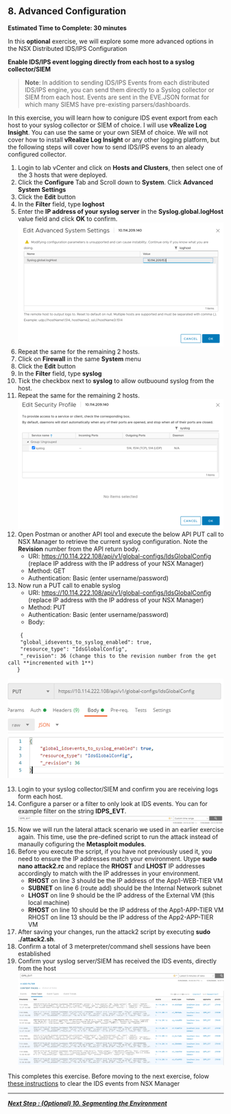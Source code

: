 
## 8. Advanced Configuration
**Estimated Time to Complete: 30 minutes**

In this **optional** exercise, we will explore some more advanced options in the NSX Distributed IDS/IPS Configuration

**Enable IDS/IPS event logging directly from each host to a syslog collector/SIEM**

> **Note**: In addition to sending IDS/IPS Events from each distributed IDS/IPS engine, you can send them directly to a Syslog collector or SIEM from each host. Events are sent in the EVE.JSON format for which many SIEMS have pre-existing parsers/dashboards. 

In this exercise, you will learn how to conigure IDS event export from each host to your syslog collector or SIEM of choice. I will use **vRealize Log Insight**. You can use the same or your own SIEM of choice.
We will not cover how to install **vRealize Log Insight** or any other logging platform, but the following steps will cover how to send IDS/IPS evens to an aleady configured collector.

1. Login to lab vCenter and click on **Hosts and Clusters**, then select one of the 3 hosts that were deployed.
2. Click the **Configure** Tab and Scroll down to **System**. Click **Advanced System Settings**
3. Click the **Edit** button
4. In the **Filter** field, type **loghost**
5. Enter the **IP address of your syslog server** in the **Syslog.global.logHost** value field and click **OK** to confirm.
![](assets/images/IDPS_POC_23.PNG)
6. Repeat the same for the remaining 2 hosts.
7. Click on **Firewall** in the same **System** menu
8. Click the **Edit** button
9. In the **Filter** field, type **syslog**
10. Tick the checkbox next to **syslog** to allow outbuound syslog from the host.
11. Repeat the same for the remaining 2 hosts.
![](assets/images/IDPS_POC_24.PNG)
12. Open Postman or another API tool and execute the below API PUT call to NSX Manager to retrieve the current syslog configuration. Note the **Revision** number from the API return body.
    * URI: https://10.114.222.108/api/v1/global-configs/IdsGlobalConfig (replace IP address with the IP address of your NSX Manager)
    * Method: GET
	* Authentication: Basic (enter username/password)
13. Now run a PUT call to enable syslog
    * URI: https://10.114.222.108/api/v1/global-configs/IdsGlobalConfig (replace IP address with the IP address of your NSX Manager)
    * Method: PUT
	* Authentication: Basic (enter username/password)
	* Body: 
```console
    {
    "global_idsevents_to_syslog_enabled": true,
    "resource_type": "IdsGlobalConfig",
    "_revision": 36 (change this to the revision number from the get call **incremented with 1**)
   }
```
![](assets/images/IDPS_POC_62.PNG)

13. Login to your syslog collector/SIEM and confirm you are receiving logs form each host.
14. Configure a parser or a filter to only look at IDS events. You can for example filter on the string **IDPS_EVT**. 
![](assets/images/IDPS_POC_25.PNG)
15. Now we will run the lateral attack scenario we used in an earlier exercise again. This time, use the pre-defined script to run the attack instead of manaully cofiguring the **Metasploit modules**.
16. Before you execute the script, if you have not previously used it, you need to ensure the IP addresses match your environment.  Utype **sudo nano attack2.rc** and replace the **RHOST** and **LHOST** IP addresses accordingly to match with the IP addresses in your environment. 
    * **RHOST** on line 3 should be the IP address of the App1-WEB-TIER VM 
    * **SUBNET** on line 6 (route add) should be the Internal Network subnet 
    * **LHOST** on line 9 should be the IP address of the External VM (this local machine) 
    * **RHOST** on line 10 should be the IP address of the App1-APP-TIER VM RHOST on line 13 should be the IP address of the App2-APP-TIER VM
17. After saving your changes, run the attack2 script by executing **sudo ./attack2.sh**.
18. Confirm a total of 3 meterpreter/command shell sessions have been established
19. Confirm your syslog server/SIEM has received the IDS events, directly from the host
![](assets/images/IDPS_POC_26.PNG)

This completes this exercise. Before moving to the next exercise, folow [these instructions](/docs/ClearingIDSEvents.md) to clear the IDS events from NSX Manager

---

[***Next Step : (Optional) 10. Segmenting the Environment***](10-Segmentation.md)
